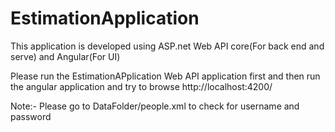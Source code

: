 # EstimationApplication

This application is developed using ASP.net Web API core(For back end and serve) and Angular(For UI)

Please run the EstimationAPplication Web API application first
and then run the angular application
and try to browse http://localhost:4200/



Note:-
Please go to DataFolder/people.xml to check for username and password
